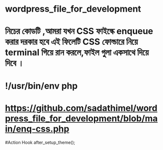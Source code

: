 # wordpress_file_for_development
# নিচের কোডটি ,আমরা যখন CSS ফাইল্কে  enqueue করার দরকার হবে এই ফিলেটি  CSS ফোল্ডারে  নিয়ে terminal গিয়ে রান করলে,ফাইল  গুলা একসাথে  দিয়ে  দিবে ।
# !/usr/bin/env php

# https://github.com/sadathimel/wordpress_file_for_development/blob/main/enq-css.php

#Action Hook
after_setup_theme();